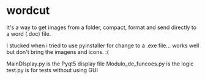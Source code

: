 # wordcut
It's a way to get images from a folder, compact, format and send directly to a word (.doc) file.

I stucked when i tried to use pyinstaller for change to a .exe file... works well but don't bring the imagens and icons. :(

MainDIsplay.py is the Pyqt5 display file
Modulo_de_funcoes.py is the logic
test.py is for tests without using GUI
